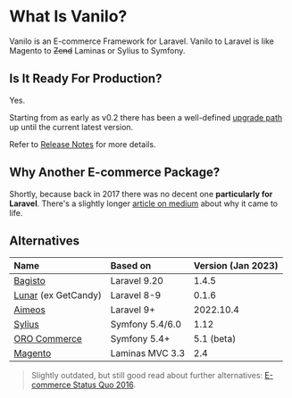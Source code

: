 # What Is Vanilo?

Vanilo is an E-commerce Framework for Laravel. Vanilo to Laravel is like
Magento to ~~Zend~~ Laminas or Sylius to Symfony.

## Is It Ready For Production?

Yes.

Starting from as early as v0.2 there has been a well-defined [upgrade path](upgrade.md) up until the
current latest version.

Refer to [Release Notes](releases.md) for more details.

## Why Another E-commerce Package?

Shortly, because back in 2017 there was no decent one **particularly for Laravel**. There's a slightly
longer
[article on medium](https://medium.com/@attilafulop/e-commerce-platform-for-laravel-c09a2bcfe8c6)
about why it came to life.

## Alternatives

| Name                                         | Based on        | Version (Jan 2023) |
|:---------------------------------------------|:----------------|:-------------------|
| [Bagisto](https://bagisto.com/en/)           | Laravel 9.20    | 1.4.5              |
| [Lunar](https://lunarphp.io) (ex GetCandy)   | Laravel 8-9     | 0.1.6              |
| [Aimeos](https://aimeos.org/)                | Laravel 9+      | 2022.10.4          |
| [Sylius](http://sylius.org/)                 | Symfony 5.4/6.0 | 1.12               |
| [ORO Commerce](https://www.orocommerce.com/) | Symfony 5.4+    | 5.1 (beta)         |
| [Magento](https://magento.com/)              | Laminas MVC 3.3 | 2.4                |

> Slightly outdated, but still good read about further alternatives: [E-commerce Status Quo 2016](https://blog.fortrabbit.com/ecommerce-status-quo-2016).
